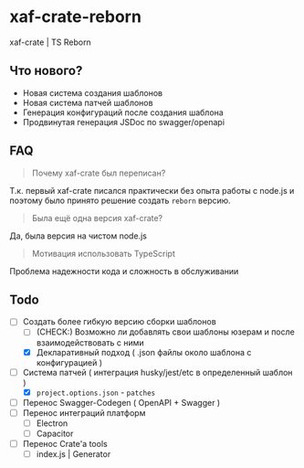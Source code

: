 # xaf-crate-reborn

xaf-crate | TS Reborn

## Что нового?

- Новая система создания шаблонов
- Новая система патчей шаблонов
- Генерация конфигураций после создания шаблона
- Продвинутая генерация JSDoc по swagger/openapi

## FAQ

> Почему xaf-crate был переписан?

Т.к. первый xaf-crate писался практически без опыта работы с node.js и поэтому было принято решение создать `reborn` версию.

> Была ещё одна версия xaf-crate?

Да, была версия на чистом node.js

> Мотивация использовать TypeScript

Проблема надежности кода и сложность в обслуживании

## Todo

- [ ] Создать более гибкую версию сборки шаблонов
  - [ ] (CHECK:) Возможно ли добавлять свои шаблоны юзерам и после взаимодействовать с ними
  - [x] Декларативный подход ( .json файлы около шаблона с конфигурацией )
- [ ] Система патчей ( интеграция husky/jest/etc в определенный шаблон )
  - [x] `project.options.json` - `patches`
- [ ] Перенос Swagger-Codegen ( OpenAPI + Swagger )
- [ ] Перенос интеграций платформ
  - [ ] Electron
  - [ ] Capacitor
- [ ] Перенос Crate'а tools
  - [ ] index.js | Generator
